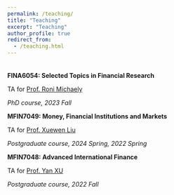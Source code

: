 ```yaml
---
permalink: /teaching/
title: "Teaching"
excerpt: "Teaching"
author_profile: true
redirect_from: 
  - /teaching.html
---
```


<br style="line-height: 0.5;">

**FINA6054: Selected Topics in Financial Research**

TA for [Prof. Roni Michaely](https://www.hkubs.hku.hk/people/roni-michaely/)

*PhD course, 2023 Fall*


**MFIN7049: Money, Financial Institutions and Markets**

TA for [Prof. Xuewen Liu](https://www.hkubs.hku.hk/people/xuewen-liu/)

*Postgraduate course, 2024 Spring, 2022 Spring*

<!-- Graded assignments and final exams; Office hour for Q&A by appointment; Invigilation and other administrative support -->

**MFIN7048: Advanced International Finance**

TA for [Prof. Yan XU](https://www.hkubs.hku.hk/people/yan-xu/) 

*Postgraduate course, 2022 Fall*
<!--  Lectured on mid-term exams; Graded assignments, mid-term and final exams; Invigilation and other administrative support -->